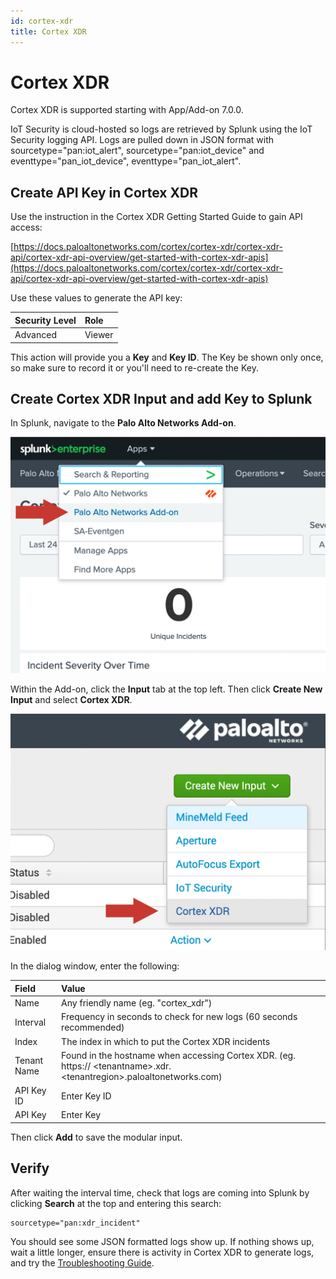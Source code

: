 ```yaml
---
id: cortex-xdr
title: Cortex XDR
---
```


# Cortex XDR

Cortex XDR is supported starting with App/Add-on 7.0.0.

IoT Security is cloud-hosted so logs are retrieved by Splunk using the IoT Security logging API. Logs are pulled down in JSON format with sourcetype="pan:iot_alert", sourcetype="pan:iot_device" and eventtype="pan_iot_device", eventtype="pan_iot_alert".

## Create API Key in Cortex XDR 

Use the instruction in the Cortex XDR Getting Started Guide to gain API access:

[https://docs.paloaltonetworks.com/cortex/cortex-xdr/cortex-xdr-api/cortex-xdr-api-overview/get-started-with-cortex-xdr-apis](https://docs.paloaltonetworks.com/cortex/cortex-xdr/cortex-xdr-api/cortex-xdr-api-overview/get-started-with-cortex-xdr-apis)

Use these values to generate the API key:

| Security Level | Role |
| :--- | :--- |
| Advanced | Viewer |

This action will provide you a **Key** and **Key ID**.  The Key be shown only once, so make sure to record it or you'll need to re-create the Key.

## Create Cortex XDR Input and add Key to Splunk

In Splunk, navigate to the **Palo Alto Networks Add-on**.

![screenshot](/assets/add-on.jpg)


Within the Add-on, click the **Input** tab at the top left.  Then click **Create New Input** and select **Cortex XDR**.

![screenshot](/assets/cortex-xdr-mod-input.jpg)


In the dialog window, enter the following:

| Field | Value |
| :--- | :--- |
| Name | Any friendly name (eg. "cortex_xdr") |
| Interval | Frequency in seconds to check for new logs (60 seconds recommended) |
| Index | The index in which to put the Cortex XDR incidents |
| Tenant Name | Found in the hostname when accessing Cortex XDR. (eg. https:// &lt;tenantname>.xdr. &lt;tenantregion>.paloaltonetworks.com) |
| API Key ID | Enter Key ID |
| API Key | Enter Key |

Then click **Add** to save the modular input.

## Verify

After waiting the interval time, check that logs are coming into Splunk by clicking **Search** at the top and entering this search:

    sourcetype="pan:xdr_incident"

You should see some JSON formatted logs show up. If nothing shows up, wait a little longer, ensure there is activity in Cortex XDR to generate logs, and try the [Troubleshooting Guide](troubleshoot.md#troubleshooting-cortex-xdr).
